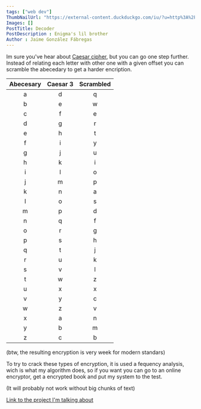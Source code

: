 ```yaml
---
tags: ["web dev"]
ThumbNailUrl: "https://external-content.duckduckgo.com/iu/?u=http%3A%2F%2Fi2.mirror.co.uk%2Fincoming%2Farticle7377328.ece%2FALTERNATES%2Fs615b%2FEnigma-machine.jpg&f=1&nofb=1"
Images: []
PostTitle: Decoder
PostDescription : Enigma's lil brother
Author : Jaime González Fábregas
---
```


Im sure you've hear about [Caesar cipher](https://en.wikipedia.org/wiki/Caesar_cipher), but you can go one step further. Instead of relating each letter with other one with a given offset you can scramble the abecedary to get a harder encription.

| Abecesary       | Caesar 3    | Scrambled    |
| :------------: | :----------: | :----------: |
| a | d | q |
| b | e | w |
| c | f | e |
| d | g | r |
| e | h | t |
| f | i | y |
| g | j | u |
| h | k | i |
| i | l | o |
| j | m | p |
| k | n | a |
| l | o | s |
| m | p | d |
| n | q | f |
| o | r | g |
| p | s | h |
| q | t | j |
| r | u | k |
| s | v | l |
| t | w | z |
| u | x | x |
| v | y | c |
| w | z | v |
| x | a | n |
| y | b | m |
| z | c | b |

(btw, the resulting encryption is very week for modern standars)

To try to crack these types of encryption, it is used a fequency analysis, wich is what my algorithm does, so if you want you can go to an online encryptor, get a encrypted book and put my system to the test. 

(It will probably not work without big chunks of text)

[Link to the project I'm talking about](https://dirigity.github.io/htmlProyects/decoder/)


